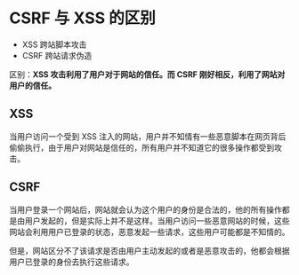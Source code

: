 # CSRF 与 XSS 的区别

- XSS 跨站脚本攻击
- CSRF 跨站请求伪造

区别：**XSS 攻击利用了用户对于网站的信任。而 CSRF 刚好相反，利用了网站对用户的信任。**

## XSS 

当用户访问一个受到 XSS 注入的网站，用户并不知情有一些恶意脚本在网页背后偷偷执行，由于用户对网站是信任的，所有用户并不知道它的很多操作都受到攻击。

## CSRF 

当用户登录一个网站后，网站就会认为这个用户的身份是合法的，他的所有操作都是由用户发起的，但是实际上并不是这样。当用户访问一些恶意网站的时候，这些网站会利用用户已登录的状态，恶意发起一些请求，这些用户可能都是不知情的。

但是，网站区分不了该请求是否由用户主动发起的或者是恶意攻击的，他都会根据用户已登录的身份去执行这些请求。